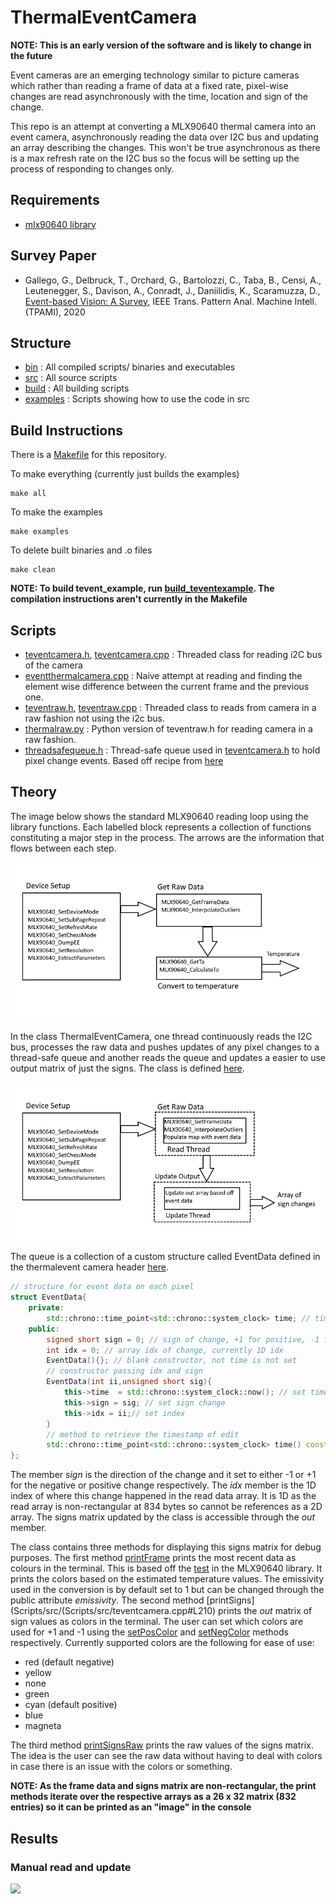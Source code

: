 # ThermalEventCamera

**NOTE: This is an early version of the software and is likely to change in the future**

Event cameras are an emerging technology similar to picture cameras which rather than reading a frame of data at a fixed rate, pixel-wise changes are read asynchronously with the time, location and sign of the change.

This repo is an attempt at converting a MLX90640 thermal camera into an event camera, asynchronously reading the data over I2C bus and updating an array describing the changes. This won't be true asynchronous as there is a max refresh rate on the I2C bus so the focus will be setting up the process of responding to changes only.

## Requirements
 - [mlx90640 library](https://github.com/pimoroni/mlx90640-library)

## Survey Paper
 - Gallego, G., Delbruck, T., Orchard, G., Bartolozzi, C., Taba, B., Censi, A., Leutenegger, S., Davison, A., Conradt, J., Daniilidis, K., Scaramuzza, D.,
[Event-based Vision: A Survey](http://rpg.ifi.uzh.ch/docs/EventVisionSurvey.pdf),
IEEE Trans. Pattern Anal. Machine Intell. (TPAMI), 2020

## Structure
 - [bin](Scripts/bin) : All compiled scripts/ binaries and executables
 - [src](Scripts/src) : All source scripts
 - [build](Scripts/build) : All building scripts
 - [examples](Scripts/examples) : Scripts showing how to use the code in src
 
## Build Instructions
There is a [Makefile](Makefile) for this repository.

To make everything (currently just builds the examples)
```
make all
```

To make the examples
```
make examples
```

To delete built binaries and .o files
```
make clean
```

**NOTE: To build tevent_example, run [build_teventexample](build_teventexample.sh). The compilation instructions aren't currently in the Makefile**

## Scripts
 - [teventcamera.h](Scripts/src/teventcamera.h), [teventcamera.cpp](Scripts.teventcamera.cpp) : Threaded class for reading i2C bus of the camera
 - [eventthermalcamera.cpp](Scripts/src/eventthermalcamera.cpp) : Naive attempt at reading and finding the element wise difference between the current frame and the previous one.
 - [teventraw.h](Scripts/src/teventraw.h), [teventraw.cpp](Scripts/teventraw.cpp) : Threaded class to reads from camera in a raw fashion not using the i2c bus.
 - [thermalraw.py](Scripts/src/thermalraw.py) : Python version of teventraw.h for reading camera in a raw fashion.
 - [threadsafequeue.h](Scripts/src/threadsafequeue.h) : Thread-safe queue used in [teventcamera.h](Scripts/src/teventcamera.h) to hold pixel change events. Based off recipe from [here](https://codetrips.com/2020/07/26/modern-c-writing-a-thread-safe-queue/)
 
## Theory
The image below shows the standard MLX90640 reading loop using the library functions. Each labelled block represents a collection of functions constituting a major step in the process. The arrows are the information that flows between each step.
 
![](pics/mlx90640-basic-read-loop.png)

In the class ThermalEventCamera, one thread continuously reads the I2C bus, processes the raw data and pushes updates of any pixel changes to a thread-safe queue and another reads the queue and updates a easier to use output matrix of just the signs. The class is defined [here](Scripts/src/threadsafequeue.h).

![](pics/lib-read-update-loop.png)

The queue is a collection of a custom structure called EventData defined in the thermalevent camera header [here](Scripts/src/teventcamera.h#L54). 

```c++
// structure for event data on each pixel
struct EventData{
	private:
		std::chrono::time_point<std::chrono::system_clock> time; // timestamp the change was logged
	public:
		signed short sign = 0; // sign of change, +1 for positive, -1 for negative
		int idx = 0; // array idx of change, currently 1D idx
		EventData(){}; // blank constructor, not time is not set
		// constructor passing idx and sign
		EventData(int ii,unsigned short sig){
			this->time  = std::chrono::system_clock::now(); // set timestamp
			this->sign = sig; // set sign change
			this->idx = ii;// set index
		}
		// method to retrieve the timestamp of edit
		std::chrono::time_point<std::chrono::system_clock> time() const {return this->time};
};
```
The member *sign* is the direction of the change and it set to either -1 or +1 for the negative or positive change respectively. The *idx* member is the 1D index of where this change happened in the read data array. It is 1D as the read array is non-rectangular at 834 bytes so cannot be references as a 2D array. The signs matrix updated by the class is accessible through the *out* member. 

The class contains three methods for displaying this signs matrix for debug purposes. The first method [printFrame](Scripts/src/teventcamera.cpp#L331) prints the most recent data as colours in the terminal. This is based off the [test](https://github.com/pimoroni/mlx90640-library/blob/master/examples/src/test.cpp) in the MLX90640 library. It prints the colors based on the estimated temperature values. The emissivity used in the conversion is by default set to 1 but can be changed through the public attribute *emissivity*. The second method [printSigns](Scripts/src/(Scripts/src/teventcamera.cpp#L210) prints the *out* matrix of sign values as colors in the terminal. The user can set which colors are used for +1 and -1 using the [setPosColor](Scripts/src/teventcamera.cpp#L288) and [setNegColor](Scripts/src/teventcamera.cpp#L244) methods respectively. Currently supported colors are the following for ease of use:

- red (default negative)
- yellow
- none
- green
- cyan (default positive)
- blue 
- magneta

The third method [printSignsRaw](Scripts/src/teventcamera.h#L230) prints the raw values of the signs matrix. The idea is the user can see the raw data without having to deal with colors in case there is an issue with the colors or something.

**NOTE: As the frame data and signs matrix are non-rectangular, the print methods iterate over the respective arrays as a 26 x 32 matrix (832 entries) so it can be printed as an "image" in the console**

## Results
### Manual read and update

![](vids/eventcamera-test-vncviewer-na.gif)
